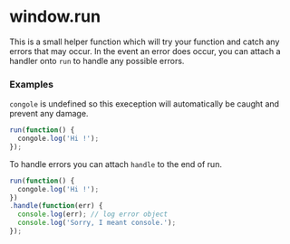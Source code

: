 # window.run

This is a small helper function which will try your function and catch any errors that may occur. In the event an error does occur, you can attach a handler onto ``run`` to handle any possible errors.

### Examples

``congole`` is undefined so this exeception will automatically be caught and prevent any damage.
```javascript
run(function() {
  congole.log('Hi !');
});
```

To handle errors you can attach ``handle`` to the end of run.
```javascript
run(function() {
  congole.log('Hi !');
})
.handle(function(err) {
  console.log(err); // log error object
  console.log('Sorry, I meant console.');
});
```

